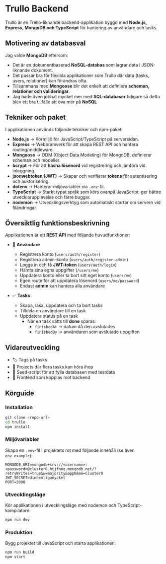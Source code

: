 # Trullo Backend

Trullo är en Trello-liknande backend-applikation byggd med **Node.js, Express, MongoDB och TypeScript** för hantering av användare och tasks.

## Motivering av databasval

Jag valde **MongoDB** eftersom:

- Det är en dokumentbaserad **NoSQL-databas** som lagrar data i JSON-liknande dokument.
- Det passar bra för flexibla applikationer som Trullo där data (tasks, users, relationer) kan förändras ofta.
- Tillsammans med **Mongoose** blir det enkelt att definiera **scheman, relationer och valideringar**.
- Jag hade även jobbat mycket mer med **SQL-databaser** tidigare så detta blev ett bra tillfälle att öva mer på **NoSQL**

## Tekniker och paket

I applikationen används följande tekniker och npm-paket:

- **Node.js** → Körmiljö för JavaScript/TypeScript på serversidan.
- **Express** → Webbramverk för att skapa REST API och hantera routing/middleware.
- **Mongoose** → ODM (Object Data Modeling) för MongoDB, definierar scheman och modeller.
- **bcrypt** → För att **hasha lösenord** vid registrering och jämföra vid inloggning.
- **jsonwebtoken (JWT)** → Skapar och verifierar **tokens** för autentisering och auktorisering.
- **dotenv** → Hanterar miljövariabler via `.env`-fil.
- **TypeScript** → Starkt typat språk som körs ovanpå JavaScript, ger bättre utvecklarupplevelse och färre buggar.
- **nodemon** → Utvecklingsverktyg som automatiskt startar om servern vid filändringar.

## Översiktlig funktionsbeskrivning

Applikationen är ett **REST API** med följande huvudfunktioner:

- 👤 **Användare**

  - Registrera konto (`users/auth/register`)
  - Registrera admin-konto (`users/auth/register-admin`)
  - Logga in och få **JWT-token** (`users/auth/login`)
  - Hämta sina egna uppgifter (`/users/me`)
  - Uppdatera konto eller ta bort sitt eget konto (`users/me`)
  - Egen route för att uppdatera lösenord (`users/me/password`)
  - Endast **admin** kan hantera alla användare

- ✅ **Tasks**
  - Skapa, läsa, uppdatera och ta bort tasks
  - Tilldela en användare till en task
  - Uppdatera status på en task
    - När en task sätts till **done** sparas:
      - `finishedAt` → datum då den avslutades
      - `finishedBy` → användaren som avslutade uppgiften

## Vidareutveckling

- 🏷️ Tags på tasks
- 📂 Projects där flera tasks kan höra ihop
- 🌱 Seed-script för att fylla databasen med testdata
- 🎨 Frontend som kopplas mot backend

## Körguide

### Installation

```bash
git clone <repo-url>
cd trullo
npm install
```

### Miljövariabler

Skapa en `.env`-fil i projektets rot med följande innehåll (se även `env_example`):

```env
MONGODB_URI=mongodb+srv://<username>:<password>@cluster0.htjfnnq.mongodb.net/?retryWrites=true&w=majority&appName=Cluster0
JWT_SECRET=dinhemliganyckel
PORT=3000
```

### Utvecklingsläge

Kör applikationen i utvecklingsläge med nodemon och TypeScript-kompilatorn:

```bash
npm run dev
```

### Produktion

Bygg projektet till JavaScript och starta applikationen:

```bash
npm run build
npm start
```
